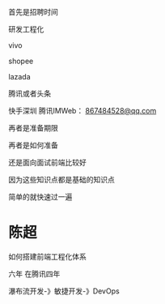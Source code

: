 首先是招聘时间

研发工程化

vivo

shopee

lazada

腾讯或者头条

快手深圳
腾讯IMWeb： 867484528@qq.com


再者是准备期限


再者是如何准备

还是面向面试前端比较好


因为这些知识点都是基础的知识点


简单的就快速过一遍




# 陈超

如何搭建前端工程化体系

六年   在腾讯四年

瀑布流开发-》敏捷开发-》DevOps




